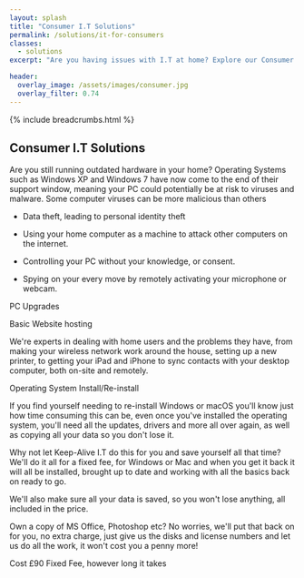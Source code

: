```yaml
---
layout: splash
title: "Consumer I.T Solutions"
permalink: /solutions/it-for-consumers
classes:
  - solutions
excerpt: "Are you having issues with I.T at home? Explore our Consumer I.T Solutions to see how Keep-Alive I.T is able to help."

header:
  overlay_image: /assets/images/consumer.jpg
  overlay_filter: 0.74
---
```



{% include breadcrumbs.html %}

## Consumer I.T Solutions

Are you still running outdated hardware in your home?
Operating Systems such as Windows XP and Windows 7 have now come to the end of their support window, meaning your PC could potentially be at risk to viruses and malware. Some computer viruses can be more malicious than others
- Data theft, leading to personal identity theft
- Using your home computer as a machine to attack other computers on the internet.

- Controlling your PC without your knowledge, or consent.
- Spying on your every move by remotely activating your microphone or webcam.

PC Upgrades

Basic Website hosting

We're experts in dealing with home users and the problems they have, from making your wireless network work around the house, setting up a new printer, to getting your iPad and iPhone to sync contacts with your desktop computer, both on-site and remotely.


Operating System Install/Re-install

If you find yourself needing to re-install Windows or macOS you'll know just how time consuming this can be, even once you've installed the operating system, you'll need all the updates, drivers and more all over again, as well as copying all your data so you don't lose it.

Why not let Keep-Alive I.T do this for you and save yourself all that time?  We'll do it all for a fixed fee, for Windows or Mac and when you get it back it will all be installed, brought up to date and working with all the basics back on ready to go.

We'll also make sure all your data is saved, so you won't lose anything, all included in the price.

Own a copy of MS Office, Photoshop etc?  No worries, we'll put that back on for you, no extra charge, just give us the disks and license numbers and let us do all the work, it won't cost you a penny more!


Cost
£90 Fixed Fee, however long it takes